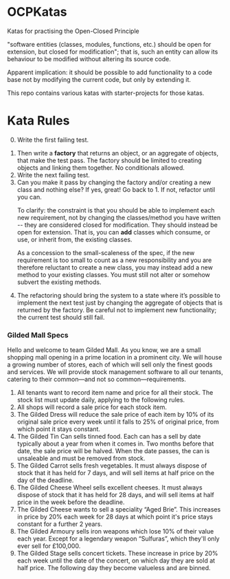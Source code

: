 OCPKatas
========

Katas for practising the Open-Closed Principle

"software entities (classes, modules, functions, etc.) should be open for extension, but closed for
modification"; that is, such an entity can allow its behaviour to be modified without altering its
source code.

Apparent implication: it should be possible to add functionality to a code base not by modifying
the current code, but only by extending it.

This repo contains various katas with starter-projects for those katas.

Kata Rules
==========

<ol start="0"><li>Write the first failing test.</ol>
<ol>
  <li>Then write a <strong>factory</strong> that returns an object, or an aggregate of objects, that make the test pass.
    The factory should be limited to creating objects and linking them together. No conditionals allowed.
  <li>Write the next failing test.
  <li>Can you make it pass by changing the factory and/or creating a new class and nothing else?
    If yes, great! Go back to 1. If not, refactor until you can.
  <p>To clarify: the constraint is that you should be able to implement each new requirement, not by changing the
  classes/method you have written -- they are considered closed for modification.
  They should instead be open for extension. That is, you can <strong>add</strong> classes which consume, or use, or
  inherit from, the existing classes.</p>
  <p>As a concession to the small-scaleness of the spec, if the new requirement is too small to count
    as a new responsibility and you are therefore reluctant to create a new class, you may instead
    add a new method to your existing classes. You must still not alter or somehow subvert the existing
    methods.</p>
  <li>The refactoring should bring the system to a state where it’s possible to implement
    the next test just by changing the aggregate of objects that is returned by the factory.
    Be careful not to implement new functionality; the current test should still fail.
</ol>
<h3>Gilded Mall Specs</h3>
  <p>Hello and welcome to team Gilded Mall. As you know, we are a small shopping mall opening in a prime location in
    a prominent city. We will house a growing number of stores, each of which will sell only the finest goods
    and services. We will provide stock management software to all our tenants, catering to their common&mdash;and
    not so common&mdash;requirements.</p>
  <ol>
  <li>All tenants want to record item name and price for all their stock. The stock list must update daily,
    applying to the following rules.
  <li>All shops will record a sale price for each stock item.
  <li>The Gilded Dress will reduce the sale price of each item by 10% of its original sale price every week
  until it falls to 25% of original price, from which point it stays constant.
  <li>The Gilded Tin Can sells tinned food. Each can has a sell by date typically about a year from when it
  comes in. Two months before that date, the sale price will be halved. When the date passes, the can
  is unsaleable and must be removed from stock.
  <li>The Gilded Carrot sells fresh vegetables. It must always dispose of stock that it has held for 7 days,
  and will sell items at half price on the day of the deadline.
  <li>The Gilded Cheese Wheel sells excellent cheeses. It must always dispose of stock that it has held for 28
  days, and will sell items at half price in the week before the deadline.
  <li>The Gilded Cheese wants to sell a speciality “Aged Brie”. This increases in price by 20% each week
  for 28 days at which point it's price stays constant for a further 2 years.
  <li>The Gilded Armoury sells iron weapons which lose 10% of their value each year. Except for a legendary
    weapon “Sulfuras”, which they'll only ever sell for £100,000.
  <li>The Gilded Stage sells concert tickets. These increase in price by 20% each week until the date of the
  concert, on which day they are sold at half price. The following day they become valueless and are binned.
  </ol>
